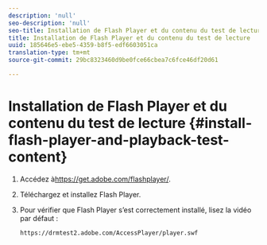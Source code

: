 ```yaml
---
description: 'null'
seo-description: 'null'
seo-title: Installation de Flash Player et du contenu du test de lecture
title: Installation de Flash Player et du contenu du test de lecture
uuid: 185646e5-ebe5-4359-b8f5-edf6603051ca
translation-type: tm+mt
source-git-commit: 29bc8323460d9be0fce66cbea7c6fce46df20d61

---
```



# Installation de Flash Player et du contenu du test de lecture {#install-flash-player-and-playback-test-content}

1. Accédez à<span></span>https://get.adobe.com/flashplayer/.
1. Téléchargez et installez Flash Player.
1. Pour vérifier que Flash Player s’est correctement installé, lisez la vidéo par défaut :

   `https://drmtest2.adobe.com/AccessPlayer/player.swf`
